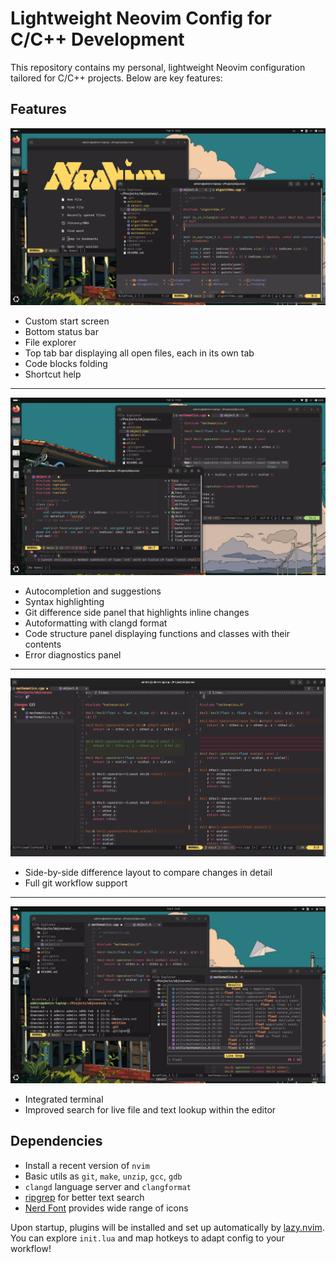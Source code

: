 # Lightweight Neovim Config for C/C++ Development

This repository contains my personal, lightweight Neovim configuration tailored for C/C++ projects. Below are key features:

## Features

![start screen](screenshots/screenshot1.png)
- Custom start screen
- Bottom status bar 
- File explorer
- Top tab bar displaying all open files, each in its own tab
- Code blocks folding
- Shortcut help

---

![code](screenshots/screenshot2.png)

- Autocompletion and suggestions
- Syntax highlighting 
- Git difference side panel that highlights inline changes
- Autoformatting with clangd format
- Code structure panel displaying functions and classes with their contents
- Error diagnostics panel

---

![git](screenshots/screenshot3.png)

- Side-by-side difference layout to compare changes in detail
- Full git workflow support

---

![search](screenshots/screenshot4.png)

- Integrated terminal
- Improved search for live file and text lookup within the editor


## Dependencies
- Install a recent version of `nvim`
- Basic utils as `git`, `make`, `unzip`, `gcc`, `gdb`
- `clangd` language server and `clangformat`
- [ripgrep](https://github.com/BurntSushi/ripgrep) for better text search
- [Nerd Font](https://www.nerdfonts.com/) provides wide range of icons

Upon startup, plugins will be installed and set up automatically by [lazy.nvim](https://github.com/folke/lazy.nvim). You can explore `init.lua` and map hotkeys to adapt config to your workflow!
